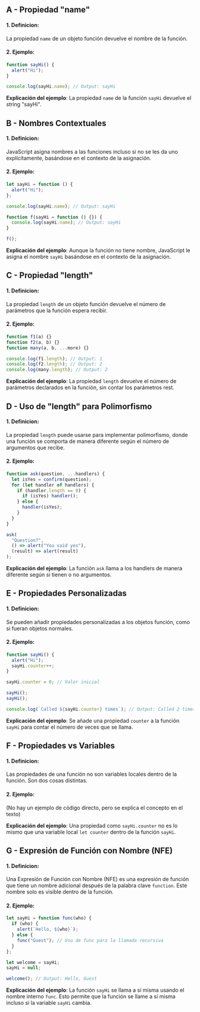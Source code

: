 ## A - Propiedad "name"

#### 1. **Definicion:**

La propiedad `name` de un objeto función devuelve el nombre de la función.

#### 2. **Ejemplo:**

```javascript
function sayHi() {
  alert("Hi");
}

console.log(sayHi.name); // Output: sayHi
```

**Explicación del ejemplo**:
La propiedad `name` de la función `sayHi` devuelve el string "sayHi".

## B - Nombres Contextuales

#### 1. **Definicion:**

JavaScript asigna nombres a las funciones incluso si no se les da uno explícitamente, basándose en el contexto de la asignación.

#### 2. **Ejemplo:**

```javascript
let sayHi = function () {
  alert("Hi");
};

console.log(sayHi.name); // Output: sayHi

function f(sayHi = function () {}) {
  console.log(sayHi.name); // Output: sayHi
}

f();
```

**Explicación del ejemplo**:
Aunque la función no tiene nombre, JavaScript le asigna el nombre `sayHi` basándose en el contexto de la asignación.

## C - Propiedad "length"

#### 1. **Definicion:**

La propiedad `length` de un objeto función devuelve el número de parámetros que la función espera recibir.

#### 2. **Ejemplo:**

```javascript
function f1(a) {}
function f2(a, b) {}
function many(a, b, ...more) {}

console.log(f1.length); // Output: 1
console.log(f2.length); // Output: 2
console.log(many.length); // Output: 2
```

**Explicación del ejemplo**:
La propiedad `length` devuelve el número de parámetros declarados en la función, sin contar los parámetros rest.

## D - Uso de "length" para Polimorfismo

#### 1. **Definicion:**

La propiedad `length` puede usarse para implementar polimorfismo, donde una función se comporta de manera diferente según el número de argumentos que recibe.

#### 2. **Ejemplo:**

```javascript
function ask(question, ...handlers) {
  let isYes = confirm(question);
  for (let handler of handlers) {
    if (handler.length == 0) {
      if (isYes) handler();
    } else {
      handler(isYes);
    }
  }
}

ask(
  "Question?",
  () => alert("You said yes"),
  (result) => alert(result)
);
```

**Explicación del ejemplo**:
La función `ask` llama a los handlers de manera diferente según si tienen o no argumentos.

## E - Propiedades Personalizadas

#### 1. **Definicion:**

Se pueden añadir propiedades personalizadas a los objetos función, como si fueran objetos normales.

#### 2. **Ejemplo:**

```javascript
function sayHi() {
  alert("Hi");
  sayHi.counter++;
}

sayHi.counter = 0; // Valor inicial

sayHi();
sayHi();

console.log(`Called ${sayHi.counter} times`); // Output: Called 2 times
```

**Explicación del ejemplo**:
Se añade una propiedad `counter` a la función `sayHi` para contar el número de veces que se llama.

## F - Propiedades vs Variables

#### 1. **Definicion:**

Las propiedades de una función no son variables locales dentro de la función. Son dos cosas distintas.

#### 2. **Ejemplo:**

(No hay un ejemplo de código directo, pero se explica el concepto en el texto)

**Explicación del ejemplo**:
Una propiedad como `sayHi.counter` no es lo mismo que una variable local `let counter` dentro de la función `sayHi`.

## G - Expresión de Función con Nombre (NFE)

#### 1. **Definicion:**

Una Expresión de Función con Nombre (NFE) es una expresión de función que tiene un nombre adicional después de la palabra clave `function`. Este nombre solo es visible dentro de la función.

#### 2. **Ejemplo:**

```javascript
let sayHi = function func(who) {
  if (who) {
    alert(`Hello, ${who}`);
  } else {
    func("Guest"); // Uso de func para la llamada recursiva
  }
};

let welcome = sayHi;
sayHi = null;

welcome(); // Output: Hello, Guest
```

**Explicación del ejemplo**:
La función `sayHi` se llama a sí misma usando el nombre interno `func`. Esto permite que la función se llame a sí misma incluso si la variable `sayHi` cambia.
